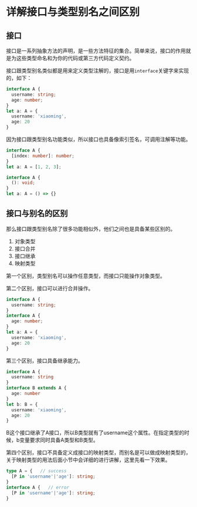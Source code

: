 # 详解接口与类型别名之间区别

## 接口

接口是一系列抽象方法的声明，是一些方法特征的集合。简单来说，接口的作用就是为这些类型命名和为你的代码或第三方代码定义契约。

接口跟类型别名类似都是用来定义类型注解的，接口是用`interface`关键字来实现的，如下：

```typescript
interface A {
  username: string;
  age: number;
}
let a: A = {
  username: 'xiaoming',
  age: 20
}
```

因为接口跟类型别名功能类似，所以接口也具备像索引签名，可调用注解等功能。

```typescript
interface A {
  [index: number]: number;
}
let a: A = [1, 2, 3];

interface A {
  (): void;
}
let a: A = () => {}
```

## 接口与别名的区别

那么接口跟类型别名除了很多功能相似外，他们之间也是具备某些区别的。

1. 对象类型
2. 接口合并
3. 接口继承
4. 映射类型

第一个区别，类型别名可以操作任意类型，而接口只能操作对象类型。

第二个区别，接口可以进行合并操作。

```typescript
interface A {
  username: string;
}
interface A {
  age: number;
}
let a: A = {
  username: 'xiaoming',
  age: 20
}
```

第三个区别，接口具备继承能力。

```typescript
interface A {
  username: string
}
interface B extends A {
  age: number
}
let b: B = {
  username: 'xiaoming',
  age: 20
}
```

B这个接口继承了A接口，所以B类型就有了username这个属性。在指定类型的时候，b变量要求同时具备A类型和B类型。

第四个区别，接口不具备定义成接口的映射类型，而别名是可以做成映射类型的，关于映射类型的用法后面小节中会详细的进行讲解，这里先看一下效果。

```typescript
type A = {   // success
  [P in 'username'|'age']: string;
}
interface A {   // error
  [P in 'username'|'age']: string;
}
```

